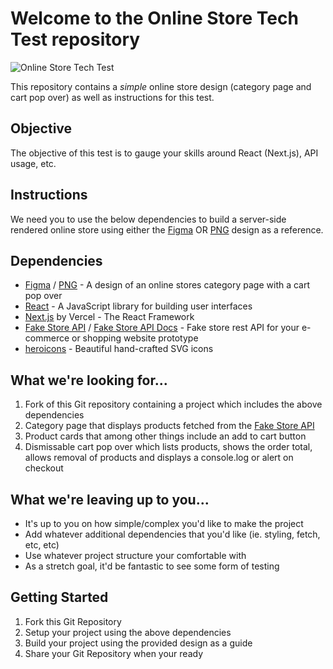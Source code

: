 # Welcome to the **Online Store Tech Test** repository

![Online Store Tech Test](https://raw.githubusercontent.com/marcin-piekarski/online-store-tech-test/main/images/online-store-tech-test-header.png)

This repository contains a _simple_ online store design (category page and cart pop over) as well as instructions for this test.

## Objective

The objective of this test is to gauge your skills around React (Next.js), API usage, etc.

## Instructions

We need you to use the below dependencies to build a server-side rendered online store using either the [Figma](https://www.figma.com/file/5oqdRArPHbN33QJjFy1kiG/tech-test-store?node-id=0%3A1) OR [PNG](https://github.com/marcin-piekarski/online-store-tech-test/blob/main/images/online-store-tect-test-design.png) design as a reference.

## Dependencies

- [Figma](https://www.figma.com/file/5oqdRArPHbN33QJjFy1kiG/tech-test-store?node-id=0%3A1) / [PNG](https://github.com/marcin-piekarski/online-store-tech-test/blob/main/images/online-store-tect-test-design.png) - A design of an online stores category page with a cart pop over
- [React](https://reactjs.org/) - A JavaScript library for building user interfaces
- [Next.js](https://nextjs.org/) by Vercel - The React Framework
- [Fake Store API](https://fakestoreapi.com/) / [Fake Store API Docs](https://fakestoreapi.com/docs) - Fake store rest API for your e-commerce or shopping website prototype
- [heroicons](https://heroicons.com/) - Beautiful hand-crafted SVG icons

## What we're looking for...

1. Fork of this Git repository containing a project which includes the above dependencies
2. Category page that displays products fetched from the [Fake Store API](https://fakestoreapi.com/)
3. Product cards that among other things include an add to cart button
4. Dismissable cart pop over which lists products, shows the order total, allows removal of products and displays a console.log or alert on checkout

## What we're leaving up to you...

- It's up to you on how simple/complex you'd like to make the project
- Add whatever additional dependencies that you'd like (ie. styling, fetch, etc, etc)
- Use whatever project structure your comfortable with
- As a stretch goal, it'd be fantastic to see some form of testing

## Getting Started

1. Fork this Git Repository
2. Setup your project using the above dependencies
3. Build your project using the provided design as a guide
4. Share your Git Repository when your ready
